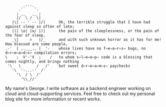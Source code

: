 ```
        _..._
      .'     '.
     ; __   __ ;
     |/  \ /  \|
   |\| -- ' -- |/|      Oh, the terrible struggle that I have had against sleep so often of late;
   |(| \o| |o/ |)|      the pain of the sleeplessness, or the pain of the fear of sleep,
   _\|     >   |/_      and with such unknown horror as it has for me! How blessed are some people, 
.-'  | ,.___., |  '-    whose lives have no f̶e̶a̶r̶s̶ bugs, no d̶r̶e̶a̶d̶s̶ compilation errors;  
\    ;  V'-'V  ;    /   to whom s̶l̶e̶e̶p̶ code is a blessing that comes nightly, and brings nothing
 '\   \       /   /'    but sweet d̶r̶e̶a̶m̶s̶ paychecks
   '\  '-...-'  /'
     '\  / \  /'
       '\\_//'
```

My name's George. I write software as a backend engineer working on cloud and cloud-supporting services. Feel free to check out my personal blog site for more information or recent works.
